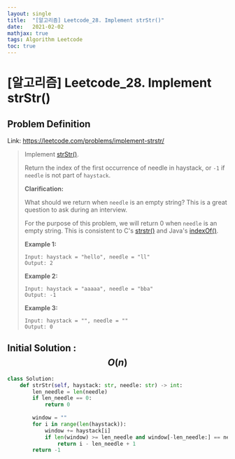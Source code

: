 ```yaml
---
layout: single
title:  "[알고리즘] Leetcode_28. Implement strStr()"
date:   2021-02-02
mathjax: true
tags: Algorithm Leetcode
toc: true
---
```


# [알고리즘] Leetcode_28. Implement strStr()

## Problem Definition

Link: https://leetcode.com/problems/implement-strstr/

 > Implement [strStr()](http://www.cplusplus.com/reference/cstring/strstr/).
 >
 > Return the index of the first occurrence of needle in haystack, or `-1` if `needle` is not part of `haystack`.
 >
 > **Clarification:**
 >
 > What should we return when `needle` is an empty string? This is a great question to ask during an interview.
 >
 > For the purpose of this problem, we will return 0 when `needle` is an empty string. This is consistent to C's [strstr()](http://www.cplusplus.com/reference/cstring/strstr/) and Java's [indexOf()](https://docs.oracle.com/javase/7/docs/api/java/lang/String.html#indexOf(java.lang.String)).
 >
 >  
 >
 > **Example 1:**
 >
 > ```
 > Input: haystack = "hello", needle = "ll"
 > Output: 2
 > ```
 >
 > **Example 2:**
 >
 > ```
 > Input: haystack = "aaaaa", needle = "bba"
 > Output: -1
 > ```
 >
 > **Example 3:**
 >
 > ```
 > Input: haystack = "", needle = ""
 > Output: 0
 > ```
 >
 >  

## Initial Solution : $$O(n)$$

```python
class Solution:
    def strStr(self, haystack: str, needle: str) -> int:
        len_needle = len(needle)
        if len_needle == 0:
            return 0
        
        window = ""
        for i in range(len(haystack)):
            window += haystack[i]
            if len(window) >= len_needle and window[-len_needle:] == needle:
                return i - len_needle + 1
        return -1
```

